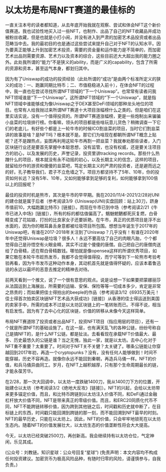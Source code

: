 # 以太坊是布局NFT赛道的最佳标的

一直关注本号的读者都知道，从去年底开始我就在观察、尝试和体会NFT这个新价值赛道。我也试验性地买入过一些NFT，也制作、出品了自己的NFT收藏品并成功被粉丝收藏，但是也就是小打小闹，并没有进入到严肃的加密艺术品投资或者出品范畴当中去。我的最初目的也是通过这些尝试来提升自己对于NFT的认知水平。因为要真正能够上升到加密艺术投资，需要的资金量和运作能力是不简单的，而加密艺术出品则需要资源、艺术力以及资本的综合，这些目前还大大超出我的能力圈之外。此处我所谓的“能力”不是狭义的ability，而是广义的capability，包含了所需的资源和资本，甚至运气本身，都划归其中。

因为有了Uniswap的成功的投资经验（此处所谓的“成功”是由两个标准所定义的狭义的成功：一、跑赢同期比特币；二、市值稳稳进入前十），在体会NFT的过程中，我一直也在尝试寻找所谓NFT领域的“下一个Uniswap”。也常常有读者问我NFT领域谁是“下一个Uniswap”。这所谓NFT领域的“下一个Uniswap”，就是指NFT领域中谁能够成为像Uniswap之于DEX甚至DeFi领域的那种龙头地位的项目。也常有人给我抛过来所谓NFT赛道十大项目涨幅榜什么之类的。但是咱们在这里实话实说，没有一个值得投资的。所谓NFT赛道涨幅榜，更是一些炮制出来骗骗小韭菜的垃圾排行榜。你看嘛，领头的项目都是些啥玩意儿货色？稍微调查一下它们的老底儿，有好些个都是上一轮牛市的时候ICO割韭菜的项目，当时它们割韭菜讲的故事是啥？是NFT吗？根本就不是。那它们为啥现在都朝所谓NFT概念上贴呢？还不是蹭热点，妄图再利用这轮牛市再割一把韭菜？我就奉劝那些读者，入门区块链行业还是要首先掌握中本聪思想，没有监管，也没有权威，还是要关注项目方的初心，以及发展的历史，声誉记录，投资里讲tracking records。那些什么热蹭什么的项目，根本就没有永不动摇的初心，以及长期主义的信念，这样的项目，就留给炒作的游资和傻傻的韭菜吧，笃定长期主义的严肃的投资者，还是避而远之的好。孔子教导我们，君子不立危墙之下。项目方都坚持不了5年、10年，你的投资如何长远？没有5年、10年，又如何能够拿到足够的复利，如何能够拿到100倍以上的回报呢？

最佳的投资时机是熊市，其次是牛市的早早期。我在2020/11/4-2021/2/28对UNI的建仓就是属于后者（参考阅读3/9《Uniswap(UNI)实盘回顾：站上30刀，跻身市值前10，大幅跑赢比特币》[链接]）。而现在牛市已到中场（参考阅读2/21《牛市已进入中场》[链接]），所有的标的都估值偏高了。魑魅魍魉都死灰复燃，白骨精变成了花姑娘，打扮的比良家女子还要妖艳。在牛市，真正的优质项目是浮不出水面的，因为你的眼耳鼻舌身意都被垃圾项目所包围。想想当年诞生于2017年的Uniswap吧，有谁在2017-2018年关注到了Uniswap？几乎没有！有谁在2020年年中还觉得Uniswap是垃圾？很多人！永远不要高估了自己的肉眼凡胎，个个都觉得自己是孙悟空有火眼金睛，其实不过是个傻傻的唐僧。自己把自己的唐僧肉送给了白骨精，还在帮白骨精数钱。哪怕就是像opensea这样的所谓优秀项目，如果它敢在本轮牛市趁热发币，我都不会觉得值得投，而宁可等到下一轮熊市考验考验再看，因为牛市发币这种动作本身，其动机首先就是值得怀疑的，应该本着鲁迅说的永远以最坏的恶意去推定的精神去对待。

前两天看到一个推文，说了一个很有意思的观点。说是设想一下如果要把蒙娜丽莎从法国运到上海展出，所需要的运输、安保、保险等等一切成本多少，肯定是非常之昂贵的；而如果把佳士得拍出的beeple的作品（参考阅读3/12《6935万美元！佳士得首次拍卖区块链NFT艺术品大获成功》[链接]）从香港的佳士得运送到美国的卖家手中，所需的成本不过是以太坊区块链上的一笔转账而已。不得不说，相当有启发性。因为有了去中心化的区块链，价值的转移从未像今天这样简单。

布局NFT赛道除了投资或者出品NFT，投资NFT项目（指应用层的项目），还有一个就是所谓NFT的基础设施了。在这一层，也有满天乱飞的各种公链，纷纷号称自己是搞NFT的，是什么NFT公链。都是扯淡。去看看现在承载NFT价值最大、最多、历史最悠久的公链是谁？当之无愧，独此一家，就是以太坊。去中心化对于NFT重不重要？太重要了。时间对于NFT关不关健？太关键了。哪条公链能让你穿越回到2017年初，再造一个cryptopunks？没有，没有任何人能够做到！时间不能穿越，历史不容再造。就像你永远不能回到秦朝，再造兵马俑一样。NFT的价值，和兵马俑异曲同工。岁月，在NFT上越积越厚，只有那个生命周期最长的链，才能永葆芳华。

在2/28，那一次大回调中，以太坊一度跌破1400刀，我从1400刀下方的位置，开始建仓以太坊（参考阅读3/2《绝地大反攻》[链接]）。NFT的兴起，会给以太坊带来更多锚定价值，而且，和比特币跨链到以太坊注入价值不同，和DeFi通过金融杠杆放大价值不同，NFT是带来真正的零级价值。而且，和ERC20同质化代币不同，NFT不能跨链转移价值，因为跨到其他链之后，时间戳和历史就中断了，在目标链上的东西，时间戳只能回溯到跨链的那一刻，而不能回溯到NFT最早的时刻。NFT的最早历史，只能在以太坊上。因此，NFT的价值，只会牢牢地锁死在以太坊生态内。随着NFT的价值发展壮大，以太坊生态的价值垄断性将会大大提高。

今天，以太坊已经突破2500刀，再创新高。我会继续持有以太坊仓位，气定神闲，乐见其成。

(公众号：刘教链。知识星球：公众号回复“星球”)
(免责声明：本文内容均不构成任何投资建议。加密货币为极高风险品种，有随时归零的风险，请谨慎参与，自我负责。)

